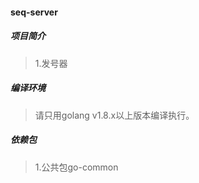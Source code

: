 #### seq-server

##### 项目简介
> 1.发号器

##### 编译环境
> 请只用golang v1.8.x以上版本编译执行。  

##### 依赖包
> 1.公共包go-common  
